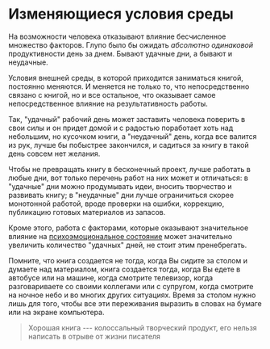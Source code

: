 
# Изменяющиеся условия среды

На возможности человека отказывают влияние бесчисленное множество
факторов.  Глупо было бы ожидать *абсолютно одинаковой* продуктивности
день за днем.  Бывают удачные дни, а бывают и неудачные.

Условия внешней среды, в которой приходится заниматься книгой,
постоянно меняются.  И меняется не только то, что непосредственно
связано с книгой, но и все остальное, что оказывает самое
непосредственное влияние на результативность работы.

Так, "удачный" рабочий день может заставить человека поверить в свои
силы и он придет домой и с радостью поработает хоть над небольшим, но
кусочком книги, а "неудачный" день, когда все валится из рук, лучше бы
побыстрее закончился, и садиться за книгу в такой день совсем нет
желания.

Чтобы не превращать книгу в бесконечный проект, лучше работать в любые
дни, вот только перечень работ на них может и отличаться: в "удачные"
дни можно продумывать идеи, вносить творчество и развивать книгу; в
"неудачные" дни лучше ограничиться скорее монотонной работой, вроде
проверки на ошибки, коррекцию, публикацию готовых материалов из
запасов.

Кроме этого, работа с факторами, которые оказывают значительное
влияние на [психоэмоциональное состояние](psycho.md) может значительно
увеличить количество "удачных" дней, не стоит этим пренебрегать.

Помните, что книга создается не тогда, когда Вы сидите за столом и
думаете над материалом, книга создается тогда, когда Вы едете в
автобусе или на машине, когда смотрите телевизор, когда разговариваете
со своими коллегами или с супругом, когда смотрите на ночное небо и во
многих других ситуациях.  Время за столом нужно лишь для того, чтобы
все эти переживания выразить в словах на бумаге или на экране
компьютера.

> Хорошая книга --- колоссальный творческий продукт, его нельзя
> написать в отрыве от жизни писателя
